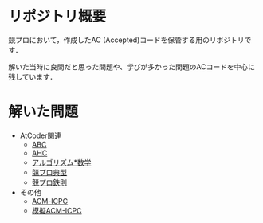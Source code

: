# リポジトリ概要
競プロにおいて，作成したAC (Accepted)コードを保管する用のリポジトリです．

解いた当時に良問だと思った問題や、学びが多かった問題のACコードを中心に残しています．

# 解いた問題
- AtCoder関連
    - [ABC](https://atcoder.jp/contests/archive?ratedType=1&category=0&keyword=)
    - [AHC](https://atcoder.jp/contests/archive?ratedType=4&category=0&keyword=)
    - [アルゴリズム*数学](https://atcoder.jp/contests/math-and-algorithm)
    - [競プロ典型](https://atcoder.jp/contests/typical90)
    - [競プロ鉄則](https://atcoder.jp/contests/tessoku-book)
- その他
    - [ACM-ICPC](https://icpc.jp/)
    - [模擬ACM-ICPC](https://jag-icpc.org/)